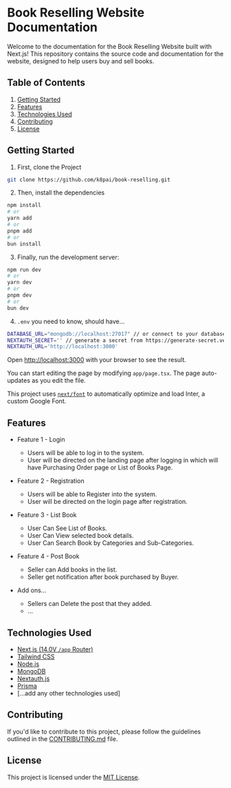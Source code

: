 # Book Reselling Website Documentation

Welcome to the documentation for the Book Reselling Website built with Next.js! This repository contains the source code and documentation for the website, designed to help users buy and sell books.

## Table of Contents

1. [Getting Started](#getting-started)
2. [Features](#features)
3. [Technologies Used](#technologies-used)
4. [Contributing](#contributing)
5. [License](#license)

## Getting Started

1. First, clone the Project

```bash
git clone https://github.com/k8pai/book-reselling.git
```

2. Then, install the dependencies

```bash
npm install
# or
yarn add
# or
pnpm add
# or
bun install
```

3. Finally, run the development server:

```bash
npm run dev
# or
yarn dev
# or
pnpm dev
# or
bun dev
```

4. `.env` you need to know, should have...

```bash
DATABASE_URL="mongodb://localhost:27017" // or connect to your database for development purposes.
NEXTAUTH_SECRET='' // generate a secret from https://generate-secret.vercel.app/64
NEXTAUTH_URL='http://localhost:3000'
```

Open [http://localhost:3000](http://localhost:3000) with your browser to see the result.

You can start editing the page by modifying `app/page.tsx`. The page auto-updates as you edit the file.

This project uses [`next/font`](https://nextjs.org/docs/basic-features/font-optimization) to automatically optimize and load Inter, a custom Google Font.

## Features

-   Feature 1 - Login

    -   Users will be able to log in to the system.
    -   User will be directed on the landing page after logging in which will have Purchasing Order page or List of Books Page.

-   Feature 2 - Registration

    -   Users will be able to Register into the system.
    -   User will be directed on the login page after registration.

-   Feature 3 - List Book

    -   User Can See List of Books.
    -   User Can View selected book details.
    -   User Can Search Book by Categories and Sub-Categories.

-   Feature 4 - Post Book

    -   Seller can Add books in the list.
    -   Seller get notification after book purchased by Buyer.

-   Add ons...
    -   Sellers can Delete the post that they added.
    -   ...

## Technologies Used

-   [Next.js (14.0V `/app` Router)](https://nextjs.org/)
-   [Tailwind CSS](https://tailwindcss.com/)
-   [Node.js](https://nodejs.org/)
-   [MongoDB](https://www.mongodb.com/)
-   [Nextauth.js](https://next-auth.js.org/)
-   [Prisma](https://prisma.io/)
-   [...add any other technologies used]

## Contributing

If you'd like to contribute to this project, please follow the guidelines outlined in the [CONTRIBUTING.md](CONTRIBUTING.md) file.

## License

This project is licensed under the [MIT License](LICENSE.md).
